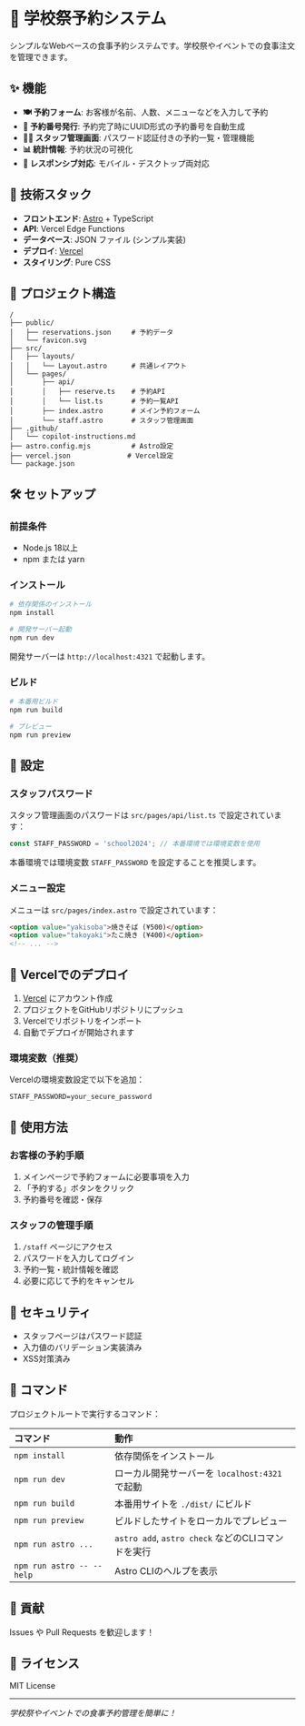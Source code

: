 # 🎪 学校祭予約システム

シンプルなWebベースの食事予約システムです。学校祭やイベントでの食事注文を管理できます。

## ✨ 機能

- **🍽️ 予約フォーム**: お客様が名前、人数、メニューなどを入力して予約
- **🎫 予約番号発行**: 予約完了時にUUID形式の予約番号を自動生成
- **👨‍💼 スタッフ管理画面**: パスワード認証付きの予約一覧・管理機能
- **📊 統計情報**: 予約状況の可視化
- **📱 レスポンシブ対応**: モバイル・デスクトップ両対応

## 🚀 技術スタック

- **フロントエンド**: [Astro](https://astro.build/) + TypeScript
- **API**: Vercel Edge Functions
- **データベース**: JSON ファイル (シンプル実装)
- **デプロイ**: [Vercel](https://vercel.com/)
- **スタイリング**: Pure CSS

## 📁 プロジェクト構造

```text
/
├── public/
│   ├── reservations.json     # 予約データ
│   └── favicon.svg
├── src/
│   ├── layouts/
│   │   └── Layout.astro      # 共通レイアウト
│   └── pages/
│       ├── api/
│       │   ├── reserve.ts    # 予約API
│       │   └── list.ts       # 予約一覧API
│       ├── index.astro       # メイン予約フォーム
│       └── staff.astro       # スタッフ管理画面
├── .github/
│   └── copilot-instructions.md
├── astro.config.mjs          # Astro設定
├── vercel.json              # Vercel設定
└── package.json
```

## 🛠️ セットアップ

### 前提条件
- Node.js 18以上
- npm または yarn

### インストール

```bash
# 依存関係のインストール
npm install

# 開発サーバー起動
npm run dev
```

開発サーバーは `http://localhost:4321` で起動します。

### ビルド

```bash
# 本番用ビルド
npm run build

# プレビュー
npm run preview
```

## 🔧 設定

### スタッフパスワード

スタッフ管理画面のパスワードは `src/pages/api/list.ts` で設定されています：

```typescript
const STAFF_PASSWORD = 'school2024'; // 本番環境では環境変数を使用
```

本番環境では環境変数 `STAFF_PASSWORD` を設定することを推奨します。

### メニュー設定

メニューは `src/pages/index.astro` で設定されています：

```html
<option value="yakisoba">焼きそば (¥500)</option>
<option value="takoyaki">たこ焼き (¥400)</option>
<!-- ... -->
```

## 🚀 Vercelでのデプロイ

1. [Vercel](https://vercel.com/) にアカウント作成
2. プロジェクトをGitHubリポジトリにプッシュ
3. Vercelでリポジトリをインポート
4. 自動でデプロイが開始されます

### 環境変数（推奨）

Vercelの環境変数設定で以下を追加：

```
STAFF_PASSWORD=your_secure_password
```

## 📖 使用方法

### お客様の予約手順

1. メインページで予約フォームに必要事項を入力
2. 「予約する」ボタンをクリック
3. 予約番号を確認・保存

### スタッフの管理手順

1. `/staff` ページにアクセス
2. パスワードを入力してログイン
3. 予約一覧・統計情報を確認
4. 必要に応じて予約をキャンセル

## 🔐 セキュリティ

- スタッフページはパスワード認証
- 入力値のバリデーション実装済み
- XSS対策済み

## 🧞 コマンド

プロジェクトルートで実行するコマンド：

| コマンド                | 動作                                           |
| :------------------------ | :----------------------------------------------- |
| `npm install`             | 依存関係をインストール                            |
| `npm run dev`             | ローカル開発サーバーを `localhost:4321` で起動      |
| `npm run build`           | 本番用サイトを `./dist/` にビルド          |
| `npm run preview`         | ビルドしたサイトをローカルでプレビュー     |
| `npm run astro ...`       | `astro add`, `astro check` などのCLIコマンドを実行 |
| `npm run astro -- --help` | Astro CLIのヘルプを表示                     |

## 🤝 貢献

Issues や Pull Requests を歓迎します！

## 📄 ライセンス

MIT License

---

*学校祭やイベントでの食事予約管理を簡単に！*
